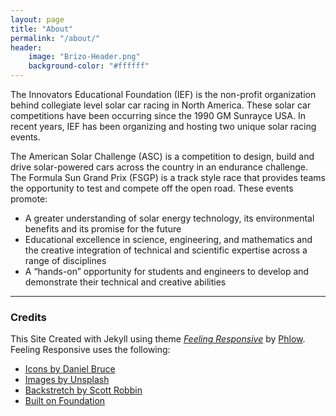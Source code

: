 ```yaml
---
layout: page
title: "About"
permalink: "/about/"
header:
    image: "Brizo-Header.png"
    background-color: "#ffffff"
---
```


The Innovators Educational Foundation (IEF) is the non-profit organization behind collegiate level solar car racing in North America. These solar car competitions have been occurring since the 1990 GM Sunrayce USA. In recent years, IEF has been organizing and hosting two unique solar racing events.

The American Solar Challenge (ASC) is a competition to design, build and drive solar-powered cars across the country in an endurance challenge. The Formula Sun Grand Prix (FSGP) is a track style race that provides teams the opportunity to test and compete off the open road. These events promote:

* A greater understanding of solar energy technology, its environmental benefits and its promise for the future
* Educational excellence in science, engineering, and mathematics and the creative integration of technical and scientific expertise across a range of disciplines
* A “hands-on” opportunity for students and engineers to develop and demonstrate their technical and creative abilities

<hr>

<h3>Credits</h3>

This Site Created with Jekyll using theme <i>[Feeling Responsive](https://phlow.github.io/feeling-responsive/)</i> by [Phlow](http://phlow.de/).<br>
Feeling Responsive uses the following:
* [Icons by Daniel Bruce](http://entypo.com/)
* [Images by Unsplash](http://unsplash.com/)
* [Backstretch by Scott Robbin](http://srobbin.com/jquery-plugins/backstretch/)
* [Built on Foundation](http://foundation.zurb.com/)